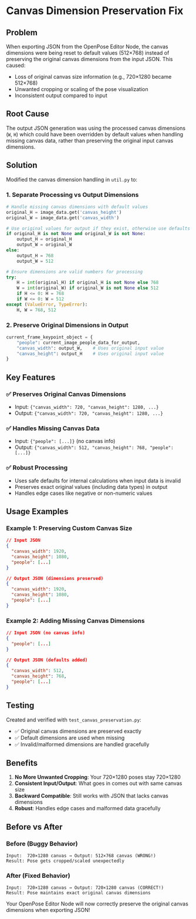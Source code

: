 # Canvas Dimension Preservation Fix

## Problem
When exporting JSON from the OpenPose Editor Node, the canvas dimensions were being reset to default values (512×768) instead of preserving the original canvas dimensions from the input JSON. This caused:

- Loss of original canvas size information (e.g., 720×1280 became 512×768)
- Unwanted cropping or scaling of the pose visualization
- Inconsistent output compared to input

## Root Cause
The output JSON generation was using the processed canvas dimensions (`W`, `H`) which could have been overridden by default values when handling missing canvas data, rather than preserving the original input canvas dimensions.

## Solution
Modified the canvas dimension handling in `util.py` to:

### 1. Separate Processing vs Output Dimensions
```python
# Handle missing canvas dimensions with default values
original_H = image_data.get('canvas_height')
original_W = image_data.get('canvas_width')

# Use original values for output if they exist, otherwise use defaults
if original_H is not None and original_W is not None:
    output_H = original_H
    output_W = original_W
else:
    output_H = 768
    output_W = 512

# Ensure dimensions are valid numbers for processing
try:
    H = int(original_H) if original_H is not None else 768
    W = int(original_W) if original_W is not None else 512
    if H <= 0: H = 768
    if W <= 0: W = 512
except (ValueError, TypeError):
    H, W = 768, 512
```

### 2. Preserve Original Dimensions in Output
```python
current_frame_keypoint_object = { 
    "people": current_image_people_data_for_output, 
    "canvas_width": output_W,    # Uses original input value
    "canvas_height": output_H    # Uses original input value
}
```

## Key Features

### ✅ **Preserves Original Canvas Dimensions**
- Input: `{"canvas_width": 720, "canvas_height": 1280, ...}`
- Output: `{"canvas_width": 720, "canvas_height": 1280, ...}`

### ✅ **Handles Missing Canvas Data**
- Input: `{"people": [...]}` (no canvas info)
- Output: `{"canvas_width": 512, "canvas_height": 768, "people": [...]}`

### ✅ **Robust Processing**
- Uses safe defaults for internal calculations when input data is invalid
- Preserves exact original values (including data types) in output
- Handles edge cases like negative or non-numeric values

## Usage Examples

### Example 1: Preserving Custom Canvas Size
```json
// Input JSON
{
  "canvas_width": 1920,
  "canvas_height": 1080,
  "people": [...]
}

// Output JSON (dimensions preserved)
{
  "canvas_width": 1920,
  "canvas_height": 1080,
  "people": [...]
}
```

### Example 2: Adding Missing Canvas Dimensions
```json
// Input JSON (no canvas info)
{
  "people": [...]
}

// Output JSON (defaults added)
{
  "canvas_width": 512,
  "canvas_height": 768,
  "people": [...]
}
```

## Testing
Created and verified with `test_canvas_preservation.py`:
- ✅ Original canvas dimensions are preserved exactly
- ✅ Default dimensions are used when missing
- ✅ Invalid/malformed dimensions are handled gracefully

## Benefits
1. **No More Unwanted Cropping**: Your 720×1280 poses stay 720×1280
2. **Consistent Input/Output**: What goes in comes out with same canvas size
3. **Backward Compatible**: Still works with JSON that lacks canvas dimensions
4. **Robust**: Handles edge cases and malformed data gracefully

## Before vs After

### Before (Buggy Behavior)
```
Input:  720×1280 canvas → Output: 512×768 canvas (WRONG!)
Result: Pose gets cropped/scaled unexpectedly
```

### After (Fixed Behavior)
```
Input:  720×1280 canvas → Output: 720×1280 canvas (CORRECT!)
Result: Pose maintains exact original canvas dimensions
```

Your OpenPose Editor Node will now correctly preserve the original canvas dimensions when exporting JSON!
